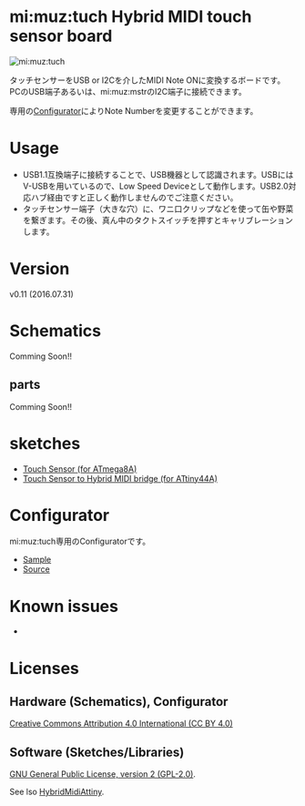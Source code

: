 # mi:muz:tuch Hybrid MIDI touch sensor board

![mi:muz:tuch](device.png)

タッチセンサーをUSB or I2Cを介したMIDI Note ONに変換するボードです。
PCのUSB端子あるいは、mi:muz:mstrのI2C端子に接続できます。

専用の[Configurator](http://mz4u.net/tuch/)によりNote Numberを変更することができます。

# Usage

- USB1.1互換端子に接続することで、USB機器として認識されます。USBにはV-USBを用いているので、Low Speed Deviceとして動作します。USB2.0対応ハブ経由ですと正しく動作しませんのでご注意ください。
- タッチセンサー端子（大きな穴）に、ワニ口クリップなどを使って缶や野菜を繋ぎます。その後、真ん中のタクトスイッチを押すとキャリブレーションします。

# Version

v0.11 (2016.07.31)

# Schematics

Comming Soon!!

## parts

Comming Soon!!

# sketches

- [Touch Sensor (for ATmega8A)](https://github.com/tadfmac/mi-muz/tree/master/boards/tuch/sketch/mega8_touchSensor/)
- [Touch Sensor to Hybrid MIDI bridge (for ATtiny44A)](https://github.com/tadfmac/mi-muz/tree/master/boards/tuch/sketch/mega8_touchSensor/)

# Configurator

mi:muz:tuch専用のConfiguratorです。

- [Sample](http://mz4u.net/tuch/)
- [Source](https://github.com/tadfmac/mi-muz/tree/master/boards/tuch/configurator/)

# Known issues

- []()

# Licenses

## Hardware (Schematics), Configurator

[Creative Commons Attribution 4.0 International (CC BY 4.0)](http://creativecommons.org/licenses/by/4.0/)

## Software (Sketches/Libraries)

[GNU General Public License, version 2 (GPL-2.0)](http://opensource.org/licenses/gpl-2.0.php).

See lso [HybridMidiAttiny](https://github.com/tadfmac/mi-muz/tree/master/arduino/libraries/HybridMidiAttiny).





